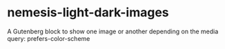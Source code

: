 # nemesis-light-dark-images
A Gutenberg block to show one image or another depending on the media query: prefers-color-scheme
